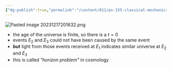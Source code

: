 ```yaml
---
{"dg-publish":true,"permalink":"/content/011/px-155-classical-mechanics-and-special-reltivity/special-relativity/px-155-i-relativistic-momentum-mass-and-energy/px-155-i4-light-cones/","created":"2024-10-01T18:27:09.796+01:00","updated":"2024-11-26T19:59:30.038+00:00"}
---
```


![Pasted image 20231217201632.png](/img/user/pics/Pasted%20image%2020231217201632.png)
-  the age of the universe is finite, so there is a $t=0$
- events $E_{2}$ and $E_{3}$ could not have been caused by the same event
- ***but*** light from those events received at $E_{1}$ indicates similar universe at $E_{2}$ and $E_{3}$
- this is called *"horizon problem"* in cosmology